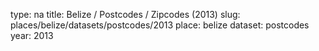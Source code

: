 type: na
title: Belize / Postcodes / Zipcodes (2013)
slug: places/belize/datasets/postcodes/2013
place: belize
dataset: postcodes
year: 2013
